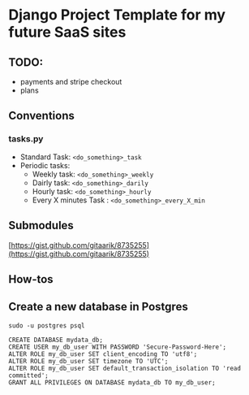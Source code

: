 # Django Project Template for my future SaaS sites


## TODO:
- payments and stripe checkout
- plans


## Conventions

### tasks.py

* Standard Task: `<do_something>_task`
* Periodic tasks:
  * Weekly task: `<do_something>_weekly`
  * Dairly task: `<do_something>_darily`
  * Hourly task: `<do_something>_hourly`
  * Every X minutes Task : `<do_something>_every_X_min`



## Submodules

[https://gist.github.com/gitaarik/8735255](https://gist.github.com/gitaarik/8735255)


## How-tos

## Create a new database in Postgres

```shell
sudo -u postgres psql
```

```shell
CREATE DATABASE mydata_db;
CREATE USER my_db_user WITH PASSWORD 'Secure-Password-Here';
ALTER ROLE my_db_user SET client_encoding TO 'utf8';
ALTER ROLE my_db_user SET timezone TO 'UTC';
ALTER ROLE my_db_user SET default_transaction_isolation TO 'read committed';
GRANT ALL PRIVILEGES ON DATABASE mydata_db TO my_db_user;

```
